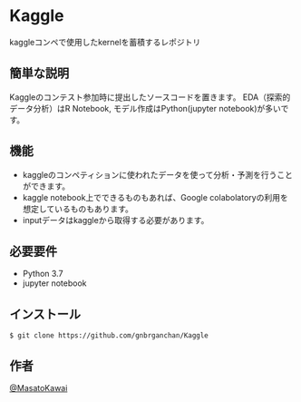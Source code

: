 # Kaggle
kaggleコンペで使用したkernelを蓄積するレポジトリ

## 簡単な説明
Kaggleのコンテスト参加時に提出したソースコードを置きます。 EDA（探索的データ分析）はR Notebook, モデル作成はPython(jupyter notebook)が多いです。

## 機能
- kaggleのコンペティションに使われたデータを使って分析・予測を行うことができます。
- kaggle notebook上でできるものもあれば、Google colabolatoryの利用を想定しているものもあります。
- inputデータはkaggleから取得する必要があります。

## 必要要件
- Python 3.7
- jupyter notebook

## インストール
`$ git clone https://github.com/gnbrganchan/Kaggle`

## 作者
[@MasatoKawai](https://twitter.com/left_tackle)
